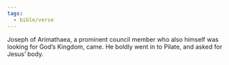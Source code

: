 ```yaml
---
tags:
  - bible/verse
---
```

Joseph of Arimathaea, a prominent council member who also himself was looking for God’s Kingdom, came. He boldly went in to Pilate, and asked for Jesus’ body.